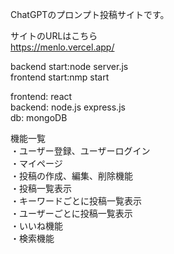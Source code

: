 ChatGPTのプロンプト投稿サイトです。  

サイトのURLはこちら  
https://menlo.vercel.app/  
  
backend start:node server.js  
frontend start:nmp start  

frontend: react  
backend: node.js express.js  
db: mongoDB  


機能一覧  
・ユーザー登録、ユーザーログイン  
・マイページ  
・投稿の作成、編集、削除機能  
・投稿一覧表示  
・キーワードごとに投稿一覧表示  
・ユーザーごとに投稿一覧表示  
・いいね機能  
・検索機能  
